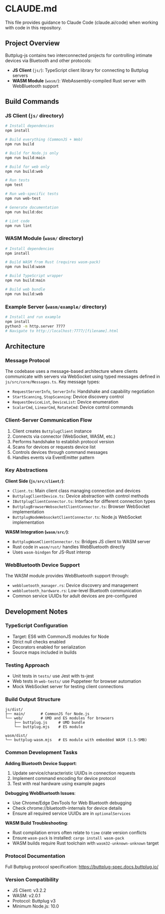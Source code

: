 # CLAUDE.md

This file provides guidance to Claude Code (claude.ai/code) when working with code in this repository.

## Project Overview

Buttplug-js contains two interconnected projects for controlling intimate devices via Bluetooth and other protocols:
- **JS Client** (`js/`): TypeScript client library for connecting to Buttplug servers
- **WASM Module** (`wasm/`): WebAssembly-compiled Rust server with WebBluetooth support

## Build Commands

### JS Client (`js/` directory)
```bash
# Install dependencies
npm install

# Build everything (CommonJS + Web)
npm run build

# Build for Node.js only
npm run build:main

# Build for web only  
npm run build:web

# Run tests
npm test

# Run web-specific tests
npm run web-test

# Generate documentation
npm run build:doc

# Lint code
npm run lint
```

### WASM Module (`wasm/` directory)
```bash
# Install dependencies
npm install

# Build WASM from Rust (requires wasm-pack)
npm run build:wasm

# Build TypeScript wrapper
npm run build:main

# Build web bundle
npm run build:web
```

### Example Server (`wasm/example/` directory)
```bash
# Install and run example
npm install
python3 -m http.server 7777
# Navigate to http://localhost:7777/[filename].html
```

## Architecture

### Message Protocol
The codebase uses a message-based architecture where clients communicate with servers via WebSocket using typed messages defined in `js/src/core/Messages.ts`. Key message types:
- `RequestServerInfo`, `ServerInfo`: Handshake and capability negotiation
- `StartScanning`, `StopScanning`: Device discovery control
- `RequestDeviceList`, `DeviceList`: Device enumeration
- `ScalarCmd`, `LinearCmd`, `RotateCmd`: Device control commands

### Client-Server Communication Flow
1. Client creates `ButtplugClient` instance
2. Connects via connector (WebSocket, WASM, etc.)
3. Performs handshake to establish protocol version
4. Scans for devices or requests device list
5. Controls devices through command messages
6. Handles events via EventEmitter pattern

### Key Abstractions

**Client Side (`js/src/client/`)**:
- `Client.ts`: Main client class managing connection and devices
- `ButtplugClientDevice.ts`: Device abstraction with control methods
- `IButtplugClientConnector.ts`: Interface for different connection types
- `ButtplugBrowserWebsocketClientConnector.ts`: Browser WebSocket implementation
- `ButtplugNodeWebsocketClientConnector.ts`: Node.js WebSocket implementation

**WASM Integration (`wasm/src/`)**:
- `ButtplugWasmClientConnector.ts`: Bridges JS client to WASM server
- Rust code in `wasm/rust/` handles WebBluetooth directly
- Uses `wasm-bindgen` for JS-Rust interop

### WebBluetooth Device Support
The WASM module provides WebBluetooth support through:
- `webbluetooth_manager.rs`: Device discovery and management
- `webbluetooth_hardware.rs`: Low-level Bluetooth communication
- Common service UUIDs for adult devices are pre-configured

## Development Notes

### TypeScript Configuration
- Target: ES6 with CommonJS modules for Node
- Strict null checks enabled
- Decorators enabled for serialization
- Source maps included in builds

### Testing Approach
- Unit tests in `tests/` use Jest with ts-jest
- Web tests in `web-tests/` use Puppeteer for browser automation
- Mock WebSocket server for testing client connections

### Build Output Structure
```
js/dist/
├── main/       # CommonJS for Node.js
└── web/        # UMD and ES modules for browsers
    ├── buttplug.js     # UMD bundle
    └── buttplug.mjs    # ES module

wasm/dist/
└── buttplug-wasm.mjs   # ES module with embedded WASM (1.5-5MB)
```

### Common Development Tasks

**Adding Bluetooth Device Support**:
1. Update service/characteristic UUIDs in connection requests
2. Implement command encoding for device protocol
3. Test with real hardware using example pages

**Debugging WebBluetooth Issues**:
- Use Chrome/Edge DevTools for Web Bluetooth debugging
- Check chrome://bluetooth-internals for device details
- Ensure all required service UUIDs are in `optionalServices`

**WASM Build Troubleshooting**:
- Rust compilation errors often relate to `time` crate version conflicts
- Ensure `wasm-pack` is installed: `cargo install wasm-pack`
- WASM builds require Rust toolchain with `wasm32-unknown-unknown` target

### Protocol Documentation
Full Buttplug protocol specification: https://buttplug-spec.docs.buttplug.io/

### Version Compatibility
- JS Client: v3.2.2
- WASM: v2.0.1  
- Protocol: Buttplug v3
- Minimum Node.js: 10.0